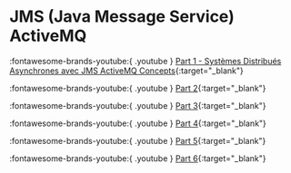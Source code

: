 # JMS (Java Message Service) ActiveMQ

:fontawesome-brands-youtube:{ .youtube } [Part 1 - Systèmes Distribués Asynchrones avec JMS ActiveMQ Concepts](https://www.youtube.com/watch?v=IYkY_njR9fE){:target="_blank"}

:fontawesome-brands-youtube:{ .youtube } [Part 2](https://www.youtube.com/watch?v=QRVmSxP7KVM){:target="_blank"}

:fontawesome-brands-youtube:{ .youtube } [Part 3](https://www.youtube.com/watch?v=yY07oZtFW0I){:target="_blank"}

:fontawesome-brands-youtube:{ .youtube } [Part 4](https://www.youtube.com/watch?v=VUvrTVU75Vw){:target="_blank"}

:fontawesome-brands-youtube:{ .youtube } [Part 5](https://www.youtube.com/watch?v=_u7a-DXGlTE){:target="_blank"}

:fontawesome-brands-youtube:{ .youtube } [Part 6](https://www.youtube.com/watch?v=EtKf41NpZOo){:target="_blank"}